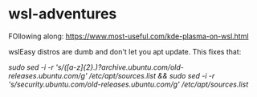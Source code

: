 # wsl-adventures
FOllowing along: https://www.most-useful.com/kde-plasma-on-wsl.html

wslEasy distros are dumb and don't let you apt update. This fixes that:

_sudo sed -i -r 's/([a-z]{2}.)?archive.ubuntu.com/old-releases.ubuntu.com/g' /etc/apt/sources.list
&& sudo sed -i -r 's/security.ubuntu.com/old-releases.ubuntu.com/g' /etc/apt/sources.list_
